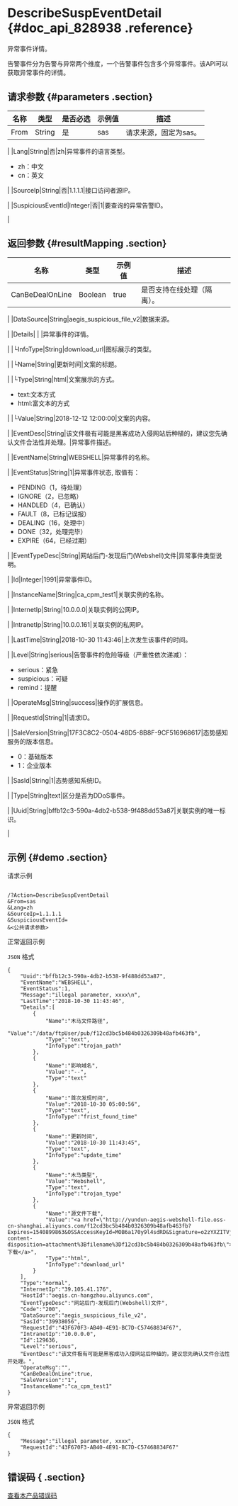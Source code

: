# DescribeSuspEventDetail {#doc_api_828938 .reference}

异常事件详情。

告警事件分为告警与异常两个维度，一个告警事件包含多个异常事件。该API可以获取异常事件的详情。

## 请求参数 {#parameters .section}

|名称|类型|是否必选|示例值|描述|
|--|--|----|---|--|
|From|String|是|sas|请求来源，固定为sas。

 |
|Lang|String|否|zh|异常事件的语言类型。

 -   zh：中文
-   cn：英文

 |
|SourceIp|String|否|1.1.1.1|接口访问者源IP。

 |
|SuspiciousEventId|Integer|否|1|要查询的异常告警ID。

 |

## 返回参数 {#resultMapping .section}

|名称|类型|示例值|描述|
|--|--|---|--|
|CanBeDealOnLine|Boolean|true|是否支持在线处理（隔离）。

 |
|DataSource|String|aegis\_suspicious\_file\_v2|数据来源。

 |
|Details| | |异常事件的详情。

 |
|└InfoType|String|download\_url|图标展示的类型。

 |
|└Name|String|更新时间|文案的标题。

 |
|└Type|String|html|文案展示的方式。

 -   text:文本方式
-   html:富文本的方式

 |
|└Value|String|2018-12-12 12:00:00|文案的内容。

 |
|EventDesc|String|该文件极有可能是黑客成功入侵网站后种植的，建议您先确认文件合法性并处理。|异常事件描述。

 |
|EventName|String|WEBSHELL|异常事件的名称。

 |
|EventStatus|String|1|异常事件状态, 取值有：

 -   PENDING（1，待处理）
-   IGNORE（2，已忽略）
-   HANDLED（4，已确认）
-   FAULT（8，已标记误报）
-   DEALING（16，处理中）
-   DONE（32，处理完毕）
-   EXPIRE（64，已经过期）

 |
|EventTypeDesc|String|网站后门-发现后门\(Webshell\)文件|异常事件类型说明。

 |
|Id|Integer|1991|异常事件ID。

 |
|InstanceName|String|ca\_cpm\_test1|关联实例的名称。

 |
|InternetIp|String|10.0.0.0|关联实例的公网IP。

 |
|IntranetIp|String|10.0.0.161|关联实例的私网IP。

 |
|LastTime|String|2018-10-30 11:43:46|上次发生该事件的时间。

 |
|Level|String|serious|告警事件的危险等级（严重性依次递减）：

 -   serious：紧急
-   suspicious：可疑
-   remind：提醒

 |
|OperateMsg|String|success|操作的扩展信息。

 |
|RequestId|String|1|请求ID。

 |
|SaleVersion|String|17F3C8C2-0504-48D5-8B8F-9CF516968617|态势感知服务的版本信息。

 -   0：基础版本
-   1：企业版本

 |
|SasId|String|1|态势感知系统ID。

 |
|Type|String|text|区分是否为DDoS事件。

 |
|Uuid|String|bffb12c3-590a-4db2-b538-9f488dd53a87|关联实例的唯一标识。

 |

## 示例 {#demo .section}

请求示例

``` {#request_demo}

/?Action=DescribeSuspEventDetail
&From=sas
&Lang=zh
&SourceIp=1.1.1.1
&SuspiciousEventId=
&<公共请求参数>

```

正常返回示例

`JSON` 格式

``` {#json_return_success_demo}
{
	"Uuid":"bffb12c3-590a-4db2-b538-9f488dd53a87",
	"EventName":"WEBSHELL",
	"EventStatus":1,
	"Message":"illegal parameter, xxxx\n",
	"LastTime":"2018-10-30 11:43:46",
	"Details":[
		{
			"Name":"木马文件路径",
			"Value":"/data/ftpUser/pub/f12cd3bc5b484b0326309b48afb463fb",
			"Type":"text",
			"InfoType":"trojan_path"
		},
		{
			"Name":"影响域名",
			"Value":"--",
			"Type":"text"
		},
		{
			"Name":"首次发现时间",
			"Value":"2018-10-30 05:00:56",
			"Type":"text",
			"InfoType":"frist_found_time"
		},
		{
			"Name":"更新时间",
			"Value":"2018-10-30 11:43:45",
			"Type":"text",
			"InfoType":"update_time"
		},
		{
			"Name":"木马类型",
			"Value":"Webshell",
			"Type":"text",
			"InfoType":"trojan_type"
		},
		{
			"Name":"源文件下载",
			"Value":"<a href=\"http://yundun-aegis-webshell-file.oss-cn-shanghai.aliyuncs.com/f12cd3bc5b484b0326309b48afb463fb?Expires=1540899863&OSSAccessKeyId=MOB6a170y9l4sdRD&Signature=o2zYXZITVj1bvNQ9dF2eg4%2F8lro%3D&response-content-disposition=attachment%3Bfilename%3Df12cd3bc5b484b0326309b48afb463fb\">下载</a>",
			"Type":"html",
			"InfoType":"download_url"
		}
	],
	"Type":"normal",
	"InternetIp":"39.105.41.176",
	"HostId":"aegis.cn-hangzhou.aliyuncs.com",
	"EventTypeDesc":"网站后门-发现后门(Webshell)文件",
	"Code":"200",
	"DataSource":"aegis_suspicious_file_v2",
	"SasId":"39938056",
	"RequestId":"43F670F3-AB40-4E91-BC7D-C57468834F67",
	"IntranetIp":"10.0.0.0",
	"Id":129636,
	"Level":"serious",
	"EventDesc":"该文件极有可能是黑客成功入侵网站后种植的，建议您先确认文件合法性并处理。",
	"OperateMsg":"",
	"CanBeDealOnLine":true,
	"SaleVersion":"1",
	"InstanceName":"ca_cpm_test1"
}
```

异常返回示例

`JSON` 格式

``` {#json_return_failed_demo}
{
	"Message":"illegal parameter, xxxx",
	"RequestId":"43F670F3-AB40-4E91-BC7D-C57468834F67"
}
```

## 错误码 { .section}

[查看本产品错误码](https://error-center.aliyun.com/status/product/Sas)

